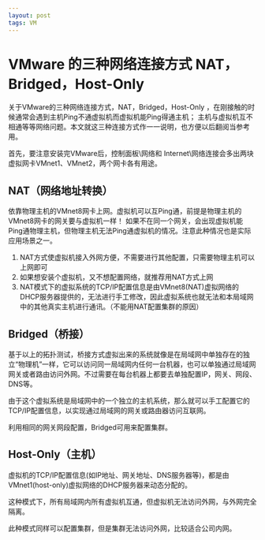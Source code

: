 ```yaml
---
layout: post
tags: VM
---
```


# VMware 的三种网络连接方式 NAT，Bridged，Host-Only

关于VMware的三种网络连接方式，NAT，Bridged，Host-Only ，在刚接触的时候通常会遇到主机Ping不通虚拟机而虚拟机能Ping得通主机；
主机与虚拟机互不相通等等网络问题。本文就这三种连接方式作一一说明，也方便以后翻阅当参考用。

首先，要注意安装完VMware后，控制面板\网络和 Internet\网络连接会多出两块虚拟网卡VMnet1、VMnet2，两个网卡各有用途。

## NAT（网络地址转换）

依靠物理主机的VMnet8网卡上网。虚拟机可以互Ping通，前提是物理主机的VMnet8网卡的网关要与虚拟机一样！
如果不在同一个网关，会出现虚拟机能Ping通物理主机，但物理主机无法Ping通虚拟机的情况。注意此种情况也是实际应用场景之一。

1. NAT方式使虚拟机接入外网方便，不需要进行其他配置，只需要物理主机可以上网即可
2. 如果想安装个虚拟机，又不想配置网络，就推荐用NAT方式上网
3. NAT模式下的虚拟系统的TCP/IP配置信息是由VMnet8(NAT)虚拟网络的DHCP服务器提供的，无法进行手工修改，因此虚拟系统也就无法和本局域网中的其他真实主机进行通讯。（不能用NAT配置集群的原因）

## Bridged（桥接）

基于以上的拓扑测试，桥接方式虚拟出来的系统就像是在局域网中单独存在的独立“物理机”一样，它可以访问同一局域网内任何一台机器，也可以单独通过局域网网关或者路由访问外网。不过需要在每台机器上都要去单独配置IP，网关、网段、DNS等。

由于这个虚拟系统是局域网中的一个独立的主机系统，那么就可以手工配置它的TCP/IP配置信息，以实现通过局域网的网关或路由器访问互联网。

利用相同的网关网段配置，Bridged可用来配置集群。

## Host-Only（主机）

虚拟机的TCP/IP配置信息(如IP地址、网关地址、DNS服务器等)，都是由VMnet1(host-only)虚拟网络的DHCP服务器来动态分配的。

这种模式下，所有局域网内所有虚拟机互通，但虚拟机无法访问外网，与外网完全隔离。

此种模式同样可以配置集群，但是集群无法访问外网，比较适合公司内网。
